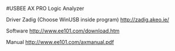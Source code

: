 
#USBEE AX PRO Logic Analyzer

Driver
Zadig (Choose WinUSB inside program)
http://zadig.akeo.ie/

Software
http://www.ee101.com/download.htm

Manual
http://www.ee101.com/axmanual.pdf
